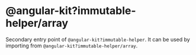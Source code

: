 # @angular-kit?immutable-helper/array

Secondary entry point of `@angular-kit?immutable-helper`. It can be used by importing from `@angular-kit?immutable-helper/array`.
